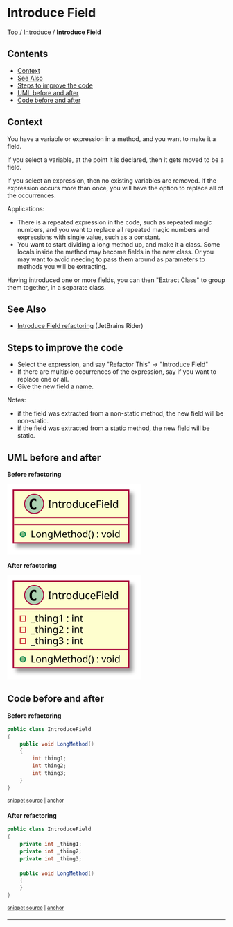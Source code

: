 <!--
GENERATED FILE - DO NOT EDIT
This file was generated by [MarkdownSnippets](https://github.com/SimonCropp/MarkdownSnippets).
Source File: /docs/Introduce/mdsource/IntroduceField.source.md
To change this file edit the source file and then execute ./run_markdown_templates.sh.
-->

# Introduce Field

[Top](../) / [Introduce](.) / **Introduce Field**

<!-- toc -->
## Contents

  * [Context](#context)
  * [See Also](#see-also)
  * [Steps to improve the code](#steps-to-improve-the-code)
  * [UML before and after](#uml-before-and-after)
  * [Code before and after](#code-before-and-after)<!-- endToc -->

 <!-- include: IntroduceField.description. path: /RefactoringSamples/Before/Introduce/IntroduceField.description.include.md -->
## Context

You have a variable or expression in a method, and you want to make it a field.

If you select a variable, at the point it is declared, then it gets moved to be a field.

If you select an expression, then no existing variables are removed. If the expression occurs more than once, you will have the option to replace all of the occurrences.

Applications:

* There is a repeated expression in the code, such as repeated magic numbers, and you want to replace all repeated magic numbers and expressions with single value, such as a constant.
* You want to start dividing a long method up, and make it a class. Some locals inside the method may become fields in the new class. Or you may want to avoid needing to pass them around as parameters to methods you will be extracting.

Having introduced one or more fields, you can then "Extract Class" to group them together, in a separate class.

## See Also

* [Introduce Field refactoring](https://www.jetbrains.com/help/rider/Refactorings__Introduce_Field.html) (JetBrains Rider)

## Steps to improve the code

* Select the expression, and say "Refactor This" -> "Introduce Field"
* If there are multiple occurrences of the expression, say if you want to replace one or all.
* Give the new field a name.

Notes:

* if the field was extracted from a non-static method, the new field will be non-static.
* if the field was extracted from a static method, the new field will be static. <!-- endInclude -->

## UML before and after

**Before refactoring**

![IntroduceField - Before](../../uml/Before/Introduce/IntroduceField.svg?raw=true)

**After refactoring**

![IntroduceField - After](../../uml/After/Introduce/IntroduceField.svg?raw=true)

## Code before and after

**Before refactoring**

<!-- snippet: IntroduceField-Before -->
<a id='snippet-introducefield-before'></a>
```cs
public class IntroduceField
{
    public void LongMethod()
    {
        int thing1;
        int thing2;
        int thing3;
    }
}
```
<sup><a href='/RefactoringSamples/Before/Introduce/IntroduceField.cs#L3-L13' title='Snippet source file'>snippet source</a> | <a href='#snippet-introducefield-before' title='Start of snippet'>anchor</a></sup>
<!-- endSnippet -->

**After refactoring**

<!-- snippet: IntroduceField-After -->
<a id='snippet-introducefield-after'></a>
```cs
public class IntroduceField
{
    private int _thing1;
    private int _thing2;
    private int _thing3;

    public void LongMethod()
    {
    }
}
```
<sup><a href='/RefactoringSamples/After/Introduce/IntroduceField.cs#L3-L14' title='Snippet source file'>snippet source</a> | <a href='#snippet-introducefield-after' title='Start of snippet'>anchor</a></sup>
<!-- endSnippet -->

-----

